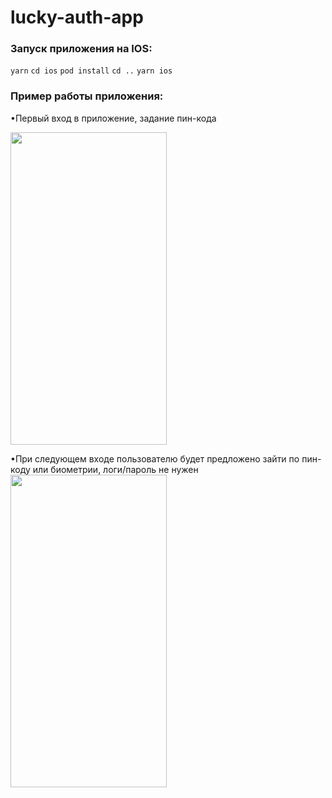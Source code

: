 # lucky-auth-app

### Запуск приложения на IOS:
`yarn`
`cd ios`
`pod install`
`cd ..`
`yarn ios`

### Пример работы приложения:

•Первый вход в приложение, задание пин-кода

<img src="https://github.com/falconbow/lucky-auth-app/blob/main/readme-assets/Screen%20Recording%202020-12-29%20at%2016.30.24.gif" width="250" height="500"/>

•При следующем входе пользователю будет предложено зайти по пин-коду или биометрии, логи/пароль не нужен
<img src="https://github.com/falconbow/lucky-auth-app/blob/main/readme-assets/Screen%20Recording%202020-12-29%20at%2016.34.15.gif" width="250" height="500"/>
